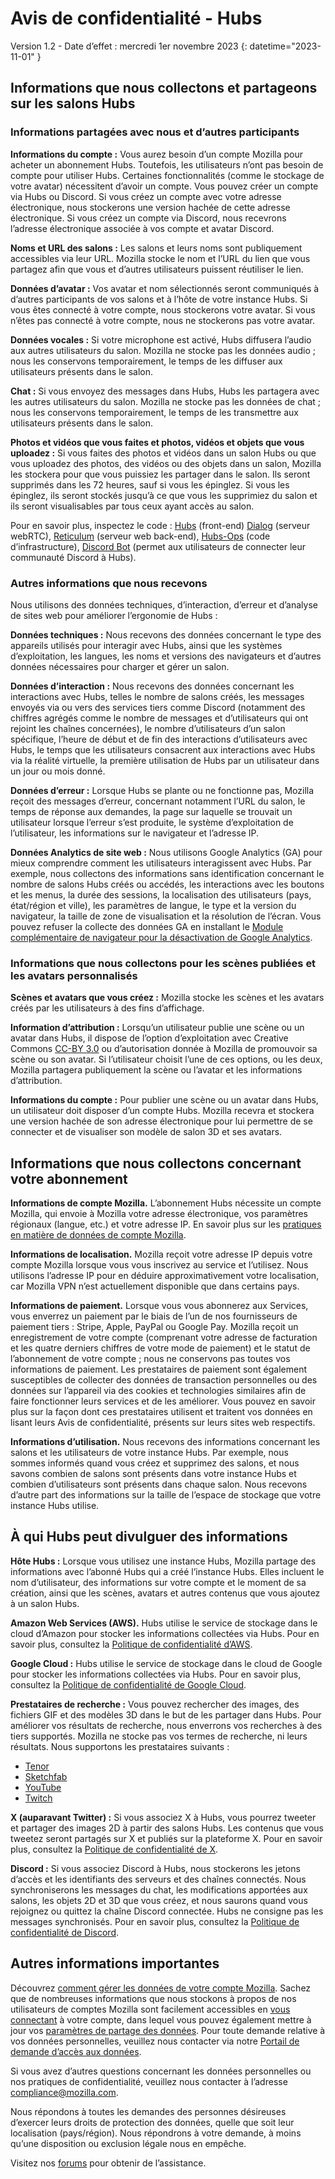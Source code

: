 # Avis de confidentialité - Hubs
Version 1.2 - Date d’effet : mercredi 1er novembre 2023
{: datetime="2023-11-01" }

## Informations que nous collectons et partageons sur les salons Hubs

### Informations partagées avec nous et d’autres participants
__Informations du compte :__ Vous aurez besoin d’un compte Mozilla pour acheter un abonnement Hubs. Toutefois, les utilisateurs n’ont pas besoin de compte pour utiliser Hubs. Certaines fonctionnalités (comme le stockage de votre avatar) nécessitent d’avoir un compte. Vous pouvez créer un compte via Hubs ou Discord. Si vous créez un compte avec votre adresse électronique, nous stockerons une version hachée de cette adresse électronique. Si vous créez un compte via Discord, nous recevrons l’adresse électronique associée à vos compte et avatar Discord.

__Noms et URL des salons :__ Les salons et leurs noms sont publiquement accessibles via leur URL. Mozilla stocke le nom et l’URL du lien que vous partagez afin que vous et d’autres utilisateurs puissent réutiliser le lien.

__Données d’avatar :__ Vos avatar et nom sélectionnés seront communiqués à d’autres participants de vos salons et à l’hôte de votre instance Hubs. Si vous êtes connecté à votre compte, nous stockerons votre avatar. Si vous n’êtes pas connecté à votre compte, nous ne stockerons pas votre avatar.

__Données vocales :__ Si votre microphone est activé, Hubs diffusera l’audio aux autres utilisateurs du salon. Mozilla ne stocke pas les données audio ; nous les conservons temporairement, le temps de les diffuser aux utilisateurs présents dans le salon.

__Chat :__ Si vous envoyez des messages dans Hubs, Hubs les partagera avec les autres utilisateurs du salon. Mozilla ne stocke pas les données de chat ; nous les conservons temporairement, le temps de les transmettre aux utilisateurs présents dans le salon.

__Photos et vidéos que vous faites et photos, vidéos et objets que vous uploadez :__ Si vous faites des photos et vidéos dans un salon Hubs ou que vous uploadez des photos, des vidéos ou des objets dans un salon, Mozilla les stockera pour que vous puissiez les partager dans le salon. Ils seront supprimés dans les 72 heures, sauf si vous les épinglez. Si vous les épinglez, ils seront stockés jusqu’à ce que vous les supprimiez du salon et ils seront visualisables par tous ceux ayant accès au salon.

Pour en savoir plus, inspectez le code : [Hubs](https://github.com/mozilla/hubs) (front-end) [Dialog](https://github.com/mozilla/dialog/) (serveur webRTC), [Reticulum](https://github.com/mozilla/reticulum) (serveur web back-end), [Hubs-Ops](https://github.com/mozilla/hubs-ops) (code d’infrastructure), [Discord Bot](https://github.com/MozillaReality/hubs-discord-bot) (permet aux utilisateurs de connecter leur communauté Discord à Hubs).

### Autres informations que nous recevons
Nous utilisons des données techniques, d’interaction, d’erreur et d’analyse de sites web pour améliorer l’ergonomie de Hubs :

__Données techniques :__ Nous recevons des données concernant le type des appareils utilisés pour interagir avec Hubs, ainsi que les systèmes d’exploitation, les langues, les noms et versions des navigateurs et d’autres données nécessaires pour charger et gérer un salon. 

__Données d’interaction :__ Nous recevons des données concernant les interactions avec Hubs, telles le nombre de salons créés, les messages envoyés via ou vers des services tiers comme Discord (notamment des chiffres agrégés comme le nombre de messages et d’utilisateurs qui ont rejoint les chaînes concernées), le nombre d’utilisateurs d’un salon spécifique, l’heure de début et de fin des interactions d’utilisateurs avec Hubs, le temps que les utilisateurs consacrent aux interactions avec Hubs via la réalité virtuelle, la première utilisation de Hubs par un utilisateur dans un jour ou mois donné. 

__Données d’erreur :__ Lorsque Hubs se plante ou ne fonctionne pas, Mozilla reçoit des messages d’erreur, concernant notamment l’URL du salon, le temps de réponse aux demandes, la page sur laquelle se trouvait un utilisateur lorsque l’erreur s’est produite, le système d’exploitation de l’utilisateur, les informations sur le navigateur et l’adresse IP.

__Données Analytics de site web :__ Nous utilisons Google Analytics (GA) pour mieux comprendre comment les utilisateurs interagissent avec Hubs. Par exemple, nous collectons des informations sans identification concernant le nombre de salons Hubs créés ou accédés, les interactions avec les boutons et les menus, la durée des sessions, la localisation des utilisateurs (pays, état/région et ville), les paramètres de langue, le type et la version du navigateur, la taille de zone de visualisation et la résolution de l’écran. Vous pouvez refuser la collecte des données GA en installant le [Module complémentaire de navigateur pour la désactivation de Google Analytics](https://tools.google.com/dlpage/gaoptout).

### Informations que nous collectons pour les scènes publiées et les avatars personnalisés
__Scènes et avatars que vous créez :__ Mozilla stocke les scènes et les avatars créés par les utilisateurs à des fins d’affichage.

__Information d’attribution :__ Lorsqu’un utilisateur publie une scène ou un avatar dans Hubs, il dispose de l’option d’exploitation avec Creative Commons [CC-BY 3.0](https://creativecommons.org/licenses/by/3.0/) ou d’autorisation donnée à Mozilla de promouvoir sa scène ou son avatar. Si l’utilisateur choisit l’une de ces options, ou les deux, Mozilla partagera publiquement la scène ou l’avatar et les informations d’attribution.

__Informations du compte :__ Pour publier une scène ou un avatar dans Hubs, un utilisateur doit disposer d’un compte Hubs. Mozilla recevra et stockera une version hachée de son adresse électronique pour lui permettre de se connecter et de visualiser son modèle de salon 3D et ses avatars.

## Informations que nous collectons concernant votre abonnement
__Informations de compte Mozilla.__ L’abonnement Hubs nécessite un compte Mozilla, qui envoie à Mozilla votre adresse électronique, vos paramètres régionaux (langue, etc.) et votre adresse IP. En savoir plus sur les [pratiques en matière de données de compte Mozilla](https://www.mozilla.org/privacy/mozilla-accounts).

__Informations de localisation.__ Mozilla reçoit votre adresse IP depuis votre compte Mozilla lorsque vous vous inscrivez au service et l’utilisez. Nous utilisons l’adresse IP pour en déduire approximativement votre localisation, car Mozilla VPN n’est actuellement disponible que dans certains pays.

__Informations de paiement.__ Lorsque vous vous abonnerez aux Services, vous enverrez un paiement par le biais de l’un de nos fournisseurs de paiement tiers : Stripe, Apple, PayPal ou Google Pay. Mozilla reçoit un enregistrement de votre compte (comprenant votre adresse de facturation et les quatre derniers chiffres de votre mode de paiement) et le statut de l’abonnement de votre compte ; nous ne conservons pas toutes vos informations de paiement. Les prestataires de paiement sont également susceptibles de collecter des données de transaction personnelles ou des données sur l’appareil via des cookies et technologies similaires afin de faire fonctionner leurs services et de les améliorer. Vous pouvez en savoir plus sur la façon dont ces prestataires utilisent et traitent vos données en lisant leurs Avis de confidentialité, présents sur leurs sites web respectifs.

__Informations d’utilisation.__ Nous recevons des informations concernant les salons et les utilisateurs de votre instance Hubs. Par exemple, nous sommes informés quand vous créez et supprimez des salons, et nous savons combien de salons sont présents dans votre instance Hubs et combien d’utilisateurs sont présents dans chaque salon. Nous recevons d’autre part des informations sur la taille de l’espace de stockage que votre instance Hubs utilise.

## À qui Hubs peut divulguer des informations
__Hôte Hubs :__ Lorsque vous utilisez une instance Hubs, Mozilla partage des informations avec l’abonné Hubs qui a créé l’instance Hubs. Elles incluent le nom d’utilisateur, des informations sur votre compte et le moment de sa création, ainsi que les scènes, avatars et autres contenus que vous ajoutez à un salon Hubs.  

__Amazon Web Services (AWS).__ Hubs utilise le service de stockage dans le cloud d’Amazon pour stocker les informations collectées via Hubs. Pour en savoir plus, consultez la [Politique de confidentialité d’AWS](https://aws.amazon.com/privacy/).

__Google Cloud :__ Hubs utilise le service de stockage dans le cloud de Google pour stocker les informations collectées via Hubs. Pour en savoir plus, consultez la [Politique de confidentialité de Google Cloud](https://cloud.google.com/terms/cloud-privacy-notice).

__Prestataires de recherche :__ Vous pouvez rechercher des images, des fichiers GIF et des modèles 3D dans le but de les partager dans Hubs. Pour améliorer vos résultats de recherche, nous enverrons vos recherches à des tiers supportés. Mozilla ne stocke pas vos termes de recherche, ni leurs résultats. Nous supportons les prestataires suivants :
* [Tenor](https://tenor.com/legal-privacy)
* [Sketchfab](https://sketchfab.com/privacy)
* [YouTube](https://policies.google.com/privacy)
* [Twitch](https://www.twitch.tv/p/legal/privacy-policy/)

__X (auparavant Twitter) :__ Si vous associez X à Hubs, vous pourrez tweeter et partager des images 2D à partir des salons Hubs. Les contenus que vous tweetez seront partagés sur X et publiés sur la plateforme X. Pour en savoir plus, consultez la [Politique de confidentialité de X](https://twitter.com/privacy).

__Discord :__ Si vous associez Discord à Hubs, nous stockerons les jetons d’accès et les identifiants des serveurs et des chaînes connectés. Nous synchroniserons les messages du chat, les modifications apportées aux salons, les objets 2D et 3D que vous créez, et nous saurons quand vous rejoignez ou quittez la chaîne Discord connectée. Hubs ne consigne pas les messages synchronisés. Pour en savoir plus, consultez la [Politique de confidentialité de Discord](https://discordapp.com/privacy).

## Autres informations importantes

Découvrez [comment gérer les données de votre compte Mozilla](https://support.mozilla.org/kb/firefox-accounts-managing-account-data). Sachez que de nombreuses informations que nous stockons à propos de nos utilisateurs de comptes Mozilla sont facilement accessibles en [vous connectant](https://accounts.firefox.com/signin) à votre compte, dans lequel vous pouvez également mettre à jour vos [paramètres de partage des données](https://accounts.firefox.com/settings/). Pour toute demande relative à vos données personnelles, veuillez nous contacter via notre [Portail de demande d’accès aux données](https://privacyportal.onetrust.com/webform/1350748f-7139-405c-8188-22740b3b5587/4ba08202-2ede-4934-a89e-f0b0870f95f0).

Si vous avez d’autres questions concernant les données personnelles ou nos pratiques de confidentialité, veuillez nous contacter à l’adresse compliance@mozilla.com.

Nous répondons à toutes les demandes des personnes désireuses d’exercer leurs droits de protection des données, quelle que soit leur localisation (pays/région). Nous répondrons à votre demande, à moins qu’une disposition ou exclusion légale nous en empêche.

Visitez nos [forums](https://support.mozilla.org/) pour obtenir de l’assistance.
